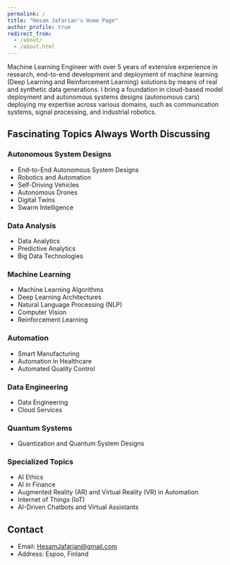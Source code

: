 ```yaml
---
permalink: /
title: "Hesam Jafarian's Home Page"
author_profile: true
redirect_from: 
  - /about/
  - /about.html
---
```


Machine Learning Engineer with over 5 years of extensive experience in research, end-to-end development and deployment of machine learning (Deep Learning and Reinforcement Learning) solutions by means of real and synthetic data generations. I bring a  foundation in cloud-based model deployment and autonomous systems designs (autonomous cars) deploying my expertise across various domains, such as communication systems, signal processing, and industrial robotics.   

## Fascinating Topics Always Worth Discussing

### Autonomous System Designs
- End-to-End Autonomous System Designs
- Robotics and Automation
- Self-Driving Vehicles
- Autonomous Drones
- Digital Twins
- Swarm Intelligence

### Data Analysis
- Data Analytics
- Predictive Analytics
- Big Data Technologies

### Machine Learning
- Machine Learning Algorithms
- Deep Learning Architectures
- Natural Language Processing (NLP)
- Computer Vision
- Reinforcement Learning

### Automation
- Smart Manufacturing
- Automation in Healthcare
- Automated Quality Control

### Data Engineering
- Data Engineering
- Cloud Services

### Quantum Systems
- Quantization and Quantum System Designs

### Specialized Topics
- AI Ethics
- AI in Finance
- Augmented Reality (AR) and Virtual Reality (VR) in Automation
- Internet of Things (IoT)
- AI-Driven Chatbots and Virtual Assistants


## Contact
* Email: HesamJafarian@gmail.com
* Address: Espoo, Finland
